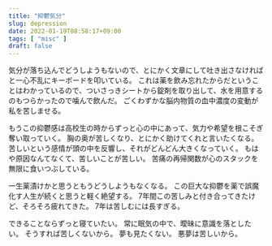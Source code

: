 ```yaml
---
title: "抑鬱気分"
slug: depression
date: 2022-01-19T08:58:17+09:00
tags: [ "misc" ]
draft: false
---
```


気分が落ち込んでどうしようもないので、とにかく文章にして吐き出さなければと一心不乱にキーボードを叩いている。
これは薬を飲み忘れたからだということはわかっているので、ついさっきシートから錠剤を取り出して、水を用意するのもつらかったので噛んで飲んだ。
ごくわずかな脳内物質の血中濃度の変動が私を苦しませる。

もうこの抑鬱感は高校生の時からずっと心の中にあって、気力や希望を根こそぎ奪い取っていく。
胸の奥が苦しくなり、とにかく助けてくれと言いたくなる。
苦しいという感情が頭の中を反響し、それがどんどん大きくなっていく。
もはや原因なんてなくて、苦しいことが苦しい。
苦痛の再帰関数が心のスタックを無限に食いつぶしている。

一生薬漬けかと思うともうどうしようもなくなる。
この巨大な抑鬱を薬で誤魔化す人生が続くと思うと軽く絶望する。
7年間この苦しみと付き合ってきたけど、そろそろ疲れてきた。
7年は苦しむには長すぎる。

できることならずっと寝ていたい。
常に眠気の中で、曖昧に意識を落としたい。
そうすれば苦しくないから。
夢も見たくない。
悪夢は苦しいから。